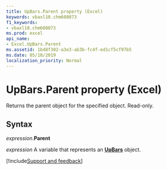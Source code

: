 ```yaml
---
title: UpBars.Parent property (Excel)
keywords: vbaxl10.chm608073
f1_keywords:
- vbaxl10.chm608073
ms.prod: excel
api_name:
- Excel.UpBars.Parent
ms.assetid: 1bd8f302-a3e3-ab3b-fc4f-ed1cf5cf97b5
ms.date: 05/18/2019
localization_priority: Normal
---
```



# UpBars.Parent property (Excel)

Returns the parent object for the specified object. Read-only.


## Syntax

_expression_.**Parent**

_expression_ A variable that represents an **[UpBars](Excel.UpBars(object).md)** object.




[!include[Support and feedback](~/includes/feedback-boilerplate.md)]